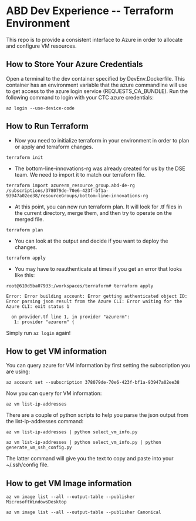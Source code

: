 # ABD Dev Experience -- Terraform Environment

This repo is to provide a consistent interface to Azure in order to allocate
and configure VM resources.

## How to Store Your Azure Credentials

Open a terminal to the dev container specified by DevEnv.Dockerfile. This container
has an environment variable that the azure commandline will use to get access to the
azure login service (REQUESTS_CA_BUNDLE). Run the following command to login with
your CTC azure credentials:

`az login --use-device-code`

## How to Run Terraform

* Now you need to initialize terraform in your environment in order to plan or apply
and terraform changes.

`terraform init`

* The bottom-line-innovations-rg was already created for us by the DSE team. We
need to import it to match our terraform file.

`terraform import azurerm_resource_group.abd-de-rg /subscriptions/378079de-70e6-423f-bf1a-93947a02ee38/resourceGroups/bottom-line-innovations-rg`

* At this point, you can now run terraform plan. It will look for .tf files in the
current directory, merge them, and then try to operate on the merged file.

`terraform plan`

* You can look at the output and decide if you want to deploy the changes.

`terraform apply`

* You may have to reauthenticate at times if you get an error that looks like this:

```
root@610d5ba07933:/workspaces/terraform# terraform apply

Error: Error building account: Error getting authenticated object ID: Error parsing json result from the Azure CLI: Error waiting for the Azure CLI: exit status 1

  on provider.tf line 1, in provider "azurerm":
   1: provider "azurerm" {
```     

Simply run `az login` again!

## How to get VM information

You can query azure for VM information by first setting the subscription you are using:

`az account set --subscription 378079de-70e6-423f-bf1a-93947a02ee38`

Now you can query for VM information:

`az vm list-ip-addresses`

There are a couple of python scripts to help you parse the json output from the list-ip-addresses command:

`az vm list-ip-addresses | python select_vm_info.py`

`az vm list-ip-addresses | python select_vm_info.py | python generate_vm_ssh_config.py`

The latter command will give you the text to copy and paste into your ~/.ssh/config file.

## How to get VM Image information

`az vm image list --all --output-table --publisher MicrosoftWindowsDesktop`

`az vm image list --all --output-table --publisher Canonical`
